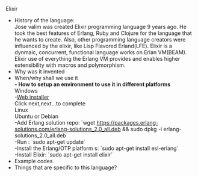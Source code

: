 Elixir

- History of the language:    
Jose valim was created Elixir programming language 9 years ago. He took the best features of Erlang, Ruby and Clojure for the language that he wants to create. Also, other programming language creators were influenced by the elixir, like Lisp Flavored Erland(LFE). Elixir is a dynmaic, concurrent, functional language works on Erlan VM(BEAM). Elixir use of everything the Erlang VM provides and enables higher extensibility with macros and polymorphism.
- Why was it invented
- When/why shall we use it  
**- How to setup an environment to use it in different platforms**    
Windows  
-[Web installer](https://repo.hex.pm/elixir-websetup.exe)  
Click next,next...to complete  
Linux  
Ubuntu or Debian  
-Add Erlang solution repo: ´wget https://packages.erlang-solutions.com/erlang-solutions_2.0_all.deb && sudo dpkg -i erlang-solutions_2.0_all.deb´   
-Run : ´sudo apt-get update´     
-Install the Erlang/OTP platform s: ´sudo apt-get install esl-erlang´  
-Install Elixir: ´sudo apt-get install elixir´  
- Example codes
- Things that are specific to this language?
